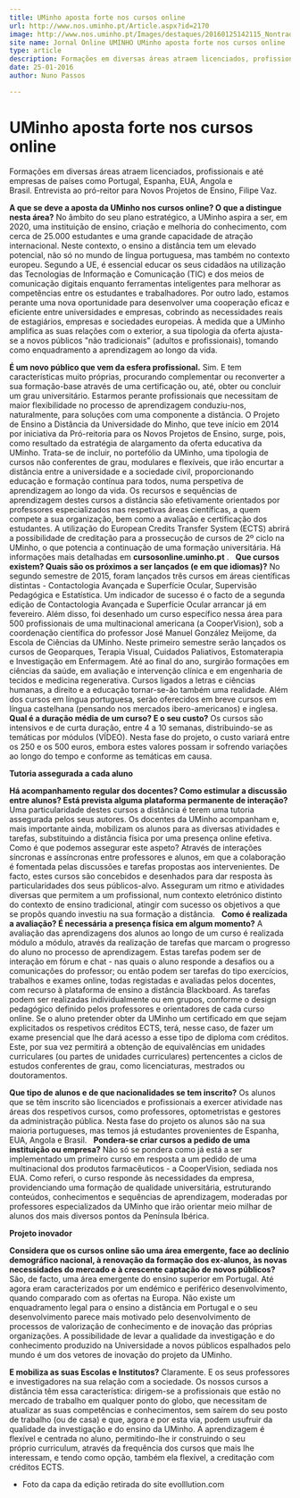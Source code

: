```yaml
---
title: UMinho aposta forte nos cursos online
url: http://www.nos.uminho.pt/Article.aspx?id=2170
image: http://www.nos.uminho.pt/Images/destaques/20160125142115_Nontraditionalstudentatworkgoodluz.jpg
site name: Jornal Online UMINHO UMinho aposta forte nos cursos online
type: article
description: Formações em diversas áreas atraem licenciados, profissionais e até empresas de países como Portugal, Espanha, EUA, Angola e Brasil. Entrevista ao pró-reitor para Novos Projetos de Ensino, Filipe Vaz.
date: 25-01-2016
author: Nuno Passos

---
```

# UMinho aposta forte nos cursos online


  

Formações em diversas áreas atraem licenciados, profissionais e até empresas de países como Portugal, Espanha, EUA, Angola e Brasil. Entrevista ao pró-reitor para Novos Projetos de Ensino, Filipe Vaz.

**A que se deve a aposta da UMinho nos cursos online? O que a distingue nesta área?** 
No âmbito do seu plano estratégico, a UMinho aspira a ser, em 2020, uma instituição de ensino, criação e melhoria do conhecimento, com cerca de 25.000 estudantes e uma grande capacidade de atração internacional. Neste contexto, o ensino a distância tem um elevado potencial, não só no mundo de língua portuguesa, mas também no contexto europeu. Segundo a UE, é essencial educar os seus cidadãos na utilização das Tecnologias de Informação e Comunicação (TIC) e dos meios de comunicação digitais enquanto ferramentas inteligentes para melhorar as competências entre os estudantes e trabalhadores. Por outro lado, estamos perante uma nova oportunidade para desenvolver uma cooperação eficaz e eficiente entre universidades e empresas, cobrindo as necessidades reais de estagiários, empresas e sociedades europeias. À medida que a UMinho amplifica as suas relações com o exterior, a sua tipologia da oferta ajusta-se a novos públicos "não tradicionais" (adultos e profissionais), tomando como enquadramento a aprendizagem ao longo da vida.

**É um novo público que vem da esfera profissional.** 
Sim. E tem características muito próprias, procurando complementar ou reconverter a sua formação-base através de uma certificação ou, até, obter ou concluir um grau universitário. Estarmos perante profissionais que necessitam de maior flexibilidade no processo de aprendizagem conduziu-nos, naturalmente, para soluções com uma componente a distância. O Projeto de Ensino a Distância da Universidade do Minho, que teve início em 2014 por iniciativa da Pró-reitoria para os Novos Projetos de Ensino, surge, pois, como resultado da estratégia de alargamento da oferta educativa da UMinho. Trata-se de incluir, no portefólio da UMinho, uma tipologia de cursos não conferentes de grau, modulares e flexíveis, que irão encurtar a distância entre a universidade e a sociedade civil, proporcionando educação e formação contínua para todos, numa perspetiva de aprendizagem ao longo da vida. Os recursos e sequências de aprendizagem destes cursos a distância são efetivamente orientados por professores especializados nas respetivas áreas científicas, a quem compete a sua organização, bem como a avaliação e certificação dos estudantes. A utilização do European Credits Transfer System (ECTS) abrirá a possibilidade de creditação para a prossecução de cursos de 2º ciclo na UMinho, o que potencia a continuação de uma formação universitária. Há informações mais detalhadas em **cursosonline.uminho.pt** .
 
**Que cursos existem? Quais são os próximos a ser lançados (e em que idiomas)?** 
No segundo semestre de 2015, foram lançados três cursos em áreas científicas distintas - Contactologia Avançada e Superfície Ocular, Supervisão Pedagógica e Estatística. Um indicador de sucesso é o facto de a segunda edição de Contactologia Avançada e Superfície Ocular arrancar já em fevereiro. Além disso, foi desenhado um curso específico nessa área para 500 profissionais de uma multinacional americana (a CooperVision), sob a coordenação científica do professor José Manuel González Meijome, da Escola de Ciências da UMinho. Neste primeiro semestre serão lançados os cursos de Geoparques, Terapia Visual, Cuidados Paliativos, Estomaterapia e Investigação em Enfermagem. Até ao final do ano, surgirão formações em ciências da saúde, em avaliação e intervenção clínica e em engenharia de tecidos e medicina regenerativa. Cursos ligados a letras e ciências humanas, a direito e a educação tornar-se-ão também uma realidade. Além dos cursos em língua portuguesa, serão oferecidos em breve cursos em língua castelhana (pensando nos mercados ibero-americanos) e inglesa.
 
**Qual é a duração média de um curso? E o seu custo?** 
Os cursos são intensivos e de curta duração, entre 4 a 10 semanas, distribuindo-se as temáticas por módulos (VÍDEO). Nesta fase do projeto, o custo variará entre os 250 e os 500 euros, embora estes valores possam ir sofrendo variações ao longo do tempo e conforme as temáticas em causa.
 

**Tutoria assegurada a cada aluno** 

**Há acompanhamento regular dos docentes? Como estimular a discussão entre alunos? Está prevista alguma plataforma permanente de interação?** 
Uma particularidade destes cursos a distância é terem uma tutoria assegurada pelos seus autores. Os docentes da UMinho acompanham e, mais importante ainda, mobilizam os alunos para as diversas atividades e tarefas, substituindo a distância física por uma presença online efetiva. Como é que podemos assegurar este aspeto? Através de interações síncronas e assíncronas entre professores e alunos, em que a colaboração é fomentada pelas discussões e tarefas propostas aos intervenientes. De facto, estes cursos são concebidos e desenhados para dar resposta às particularidades dos seus públicos-alvo. Asseguram um ritmo e atividades diversas que permitem a um profissional, num contexto eletrónico distinto do contexto de ensino tradicional, atingir com sucesso os objetivos a que se propôs quando investiu na sua formação a distância.
 
**Como é realizada a avaliação? É necessária a presença física em algum momento?** 
A avaliação das aprendizagens dos alunos ao longo de um curso é realizada módulo a módulo, através da realização de tarefas que marcam o progresso do aluno no processo de aprendizagem. Estas tarefas podem ser de interação em fórum e chat - nas quais o aluno responde a desafios ou a comunicações do professor; ou então podem ser tarefas do tipo exercícios, trabalhos e exames online, todas registadas e avaliadas pelos docentes, com recurso à plataforma de ensino a distância Blackboard. As tarefas podem ser realizadas individualmente ou em grupos, conforme o design pedagógico definido pelos professores e orientadores de cada curso online. Se o aluno pretender obter da UMinho um certificado em que sejam explicitados os respetivos créditos ECTS, terá, nesse caso, de fazer um exame presencial que lhe dará acesso a esse tipo de diploma com créditos. Este, por sua vez permitirá a obtenção de equivalências em unidades curriculares (ou partes de unidades curriculares) pertencentes a ciclos de estudos conferentes de grau, como licenciaturas, mestrados ou doutoramentos.

**Que tipo de alunos e de que nacionalidades se tem inscrito?** 
Os alunos que se têm inscrito são licenciados e profissionais a exercer atividade nas áreas dos respetivos cursos, como professores, optometristas e gestores da administração pública. Nesta fase do projeto os alunos são na sua maioria portugueses, mas temos já estudantes provenientes de Espanha, EUA, Angola e Brasil.
 
**Pondera-se criar cursos a pedido de uma instituição ou empresa?** 
Não só se pondera como já está a ser implementado um primeiro curso em resposta a um pedido de uma multinacional dos produtos farmacêuticos - a CooperVision, sediada nos EUA. Como referi, o curso responde às necessidades da empresa, providenciando uma formação de qualidade universitária, estruturando conteúdos, conhecimentos e sequências de aprendizagem, moderadas por professores especializados da UMinho que irão orientar meio milhar de alunos dos mais diversos pontos da Península Ibérica.
 

**Projeto inovador** 

**Considera que os cursos online são uma área emergente, face ao declínio demográfico nacional, à renovação da formação dos ex-alunos, às novas necessidades do mercado e à crescente captação de novos públicos?** 
São, de facto, uma área emergente do ensino superior em Portugal. Até agora eram caracterizados por um endémico e periférico desenvolvimento, quando comparado com as ofertas na Europa. Não existe um enquadramento legal para o ensino a distância em Portugal e o seu desenvolvimento parece mais motivado pelo desenvolvimento de processos de valorização de conhecimento e de inovação das próprias organizações. A possibilidade de levar a qualidade da investigação e do conhecimento produzido na Universidade a novos públicos espalhados pelo mundo é um dos vetores de inovação do projeto da UMinho.

**E mobiliza as suas Escolas e Institutos?** 
Claramente. E os seus professores e investigadores na sua relação com a sociedade. Os nossos cursos a distância têm essa característica: dirigem-se a profissionais que estão no mercado de trabalho em qualquer ponto do globo, que necessitam de atualizar as suas competências e conhecimentos, sem saírem do seu posto de trabalho (ou de casa) e que, agora e por esta via, podem usufruir da qualidade da investigação e do ensino da UMinho. A aprendizagem é flexível e centrada no aluno, permitindo-lhe ir construindo o seu próprio curriculum, através da frequência dos cursos que mais lhe interessam, e tendo como opção, também ela flexível, a creditação com créditos ECTS.
 

* Foto da capa da edição retirada do site evolllution.com

